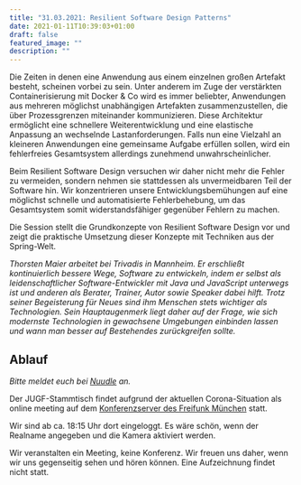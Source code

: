 ```yaml
---
title: "31.03.2021: Resilient Software Design Patterns"
date: 2021-01-11T10:39:03+01:00
draft: false
featured_image: ""
description: ""
---
```


Die Zeiten in denen eine Anwendung aus einem einzelnen großen Artefakt besteht, scheinen vorbei zu sein. Unter anderem im Zuge der verstärkten Containerisierung mit Docker & Co wird es immer beliebter, Anwendungen aus mehreren möglichst unabhängigen Artefakten zusammenzustellen, die über Prozessgrenzen miteinander kommunizieren. Diese Architektur ermöglicht eine schnellere Weiterentwicklung und eine elastische Anpassung an wechselnde Lastanforderungen. Falls nun eine Vielzahl an kleineren Anwendungen eine gemeinsame Aufgabe erfüllen sollen, wird ein fehlerfreies Gesamtsystem allerdings zunehmend unwahrscheinlicher.

Beim Resilient Software Design versuchen wir daher nicht mehr die Fehler zu vermeiden, sondern nehmen sie stattdessen als unvermeidbaren Teil der Software hin. Wir konzentrieren unsere Entwicklungsbemühungen auf eine möglichst schnelle und automatisierte Fehlerbehebung, um das Gesamtsystem somit widerstandsfähiger gegenüber Fehlern zu machen.

Die Session stellt die Grundkonzepte von Resilient Software Design vor und zeigt die praktische Umsetzung dieser Konzepte mit Techniken aus der Spring-Welt.

_Thorsten Maier arbeitet bei Trivadis in Mannheim. Er erschließt kontinuierlich bessere Wege, Software zu entwickeln, indem er selbst als leidenschaftlicher Software-Entwickler mit Java und JavaScript unterwegs ist und anderen als Berater, Trainer, Autor sowie Speaker dabei hilft. Trotz seiner Begeisterung für Neues sind ihm Menschen stets wichtiger als Technologien. Sein Hauptaugenmerk liegt daher auf der Frage, wie sich modernste Technologien in gewachsene Umgebungen einbinden lassen und wann man besser auf Bestehendes zurückgreifen sollte._

## Ablauf

_Bitte meldet euch bei [Nuudle]() an._

Der JUGF-Stammtisch findet aufgrund der aktuellen Corona-Situation als online meeting auf dem [Konferenzserver des Freifunk München](https://meet.ffmuc.net/jugfmeeting) statt.

Wir sind ab ca. 18:15 Uhr dort eingeloggt. Es wäre schön, wenn der Realname angegeben und die Kamera aktiviert werden.

Wir veranstalten ein Meeting, keine Konferenz. Wir freuen uns daher, wenn wir uns gegenseitig sehen und hören können.
Eine Aufzeichnung findet nicht statt.
